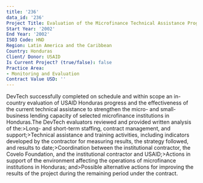 ```yaml
---
title: '236'
data_id: '236'
Project Title: Evaluation of the Microfinance Technical Assistance Program
Start Year: '2002'
End Year: '2002'
ISO3 Code: HND
Region: Latin America and the Caribbean
Country: Honduras
Client/ Donor: USAID
Is Current Project? (true/false): false
Practice Area:
- Monitoring and Evaluation
Contract Value USD: ''
---
```


DevTech successfully completed on schedule and within scope an in-country evaluation of USAID Honduras progress and the effectiveness of the current technical assistance to strengthen the micro- and small-business lending capacity of selected microfinance institutions in Honduras.The DevTech evaluators reviewed and provided written analysis of the:>Long- and short-term staffing, contract management, and support;>Technical assistance and training activities, including indicators developed by the contractor for measuring results, the strategy followed, and results to date;>Coordination between the institutional contractor, the Covelo Foundation, and the institutional contractor and USAID;>Actions in support of the environment affecting the operations of microfinance institutions in Honduras; and>Possible alternative actions for improving the results of the project during the remaining period under the contract.